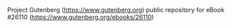 Project Gutenberg (https://www.gutenberg.org) public repository for eBook #26110 (https://www.gutenberg.org/ebooks/26110)
